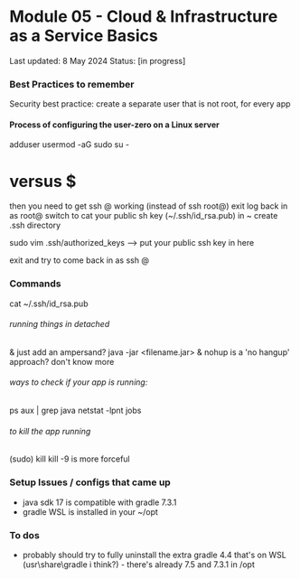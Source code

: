 # Module 05 - Cloud & Infrastructure as a Service Basics
Last updated: 8 May 2024
Status:  [in progress]


### Best Practices to remember
Security best practice: create a separate user that is not root, for every app

#### Process of configuring the user-zero on a Linux server
adduser <name>
usermod -aG sudo <name>
su - <name>
# versus $

then you need to get ssh <name>@<ip> working (instead of ssh root@<ip>)
exit log back in as root@<ip>
switch to <name>
cat your public sh key (~/.ssh/id_rsa.pub)
in ~ create .ssh directory

sudo vim .ssh/authorized_keys    --> put your public ssh key in here

exit and try to come back in as ssh <name>@<ip>



### Commands 
cat ~/.ssh/id_rsa.pub

###### running things in detached
& just add an ampersand?   java -jar <filename.jar> &
nohup is a 'no hangup' approach?  don't know more

###### ways to check if your app is running: 
ps aux | grep java
netstat -lpnt
jobs

###### to kill the app running
(sudo) kill <pid>
kill -9 <pid> is more forceful

### Setup Issues / configs that came up
- java sdk 17 is compatible with gradle 7.3.1  
- gradle WSL is installed in your ~/opt


### To dos 
- probably should try to fully uninstall the extra gradle 4.4 that's on WSL (usr\share\gradle i think?)  - there's already 7.5 and 7.3.1 in /opt
